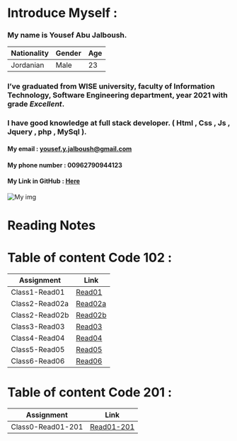 # Introduce Myself :
### My name is **Yousef Abu Jalboush**.

Nationality | Gender | Age
------------ | ------------- | -------------
Jordanian | Male | 23

### I’ve graduated from **WISE** university, faculty of **Information Technology**, **Software Engineering** department, year 2021 with grade _**Excellent**_.
### I have good knowledge at full stack developer. ( Html , Css , Js , Jquery , php , MySql ).

#### My email : yousef.y.jalboush@gmail.com

#### My phone number : 00962790944123

#### My Link in GitHub : [ Here ](https://github.com/YousefAbuJalboush)

![My img](https://user-images.githubusercontent.com/81154478/112147232-20438680-8be5-11eb-818d-7f2c4437b04e.jpg)

# Reading Notes

# Table of content Code 102 :

| Assignment            | Link                              |
| ------------          | -------------                     |
| Class1-Read01         | [ Read01  ]( Read01 )             |
| Class2-Read02a        | [ Read02a ]( Read02a )            |
| Class2-Read02b        | [ Read02b ]( Read02b )            |
| Class3-Read03         | [ Read03  ]( Read03 )             |
| Class4-Read04         | [ Read04  ]( Read04 )             |
| Class5-Read05         | [ Read05  ]( Read05 )             |
| Class6-Read06         | [ Read06  ]( Read06 )             |


# Table of content Code 201 :

| Assignment            | Link                              |
| ------------          | -------------                     |
| Class0-Read01-201         | [ Read01-201  ]( Read01-201 )             |